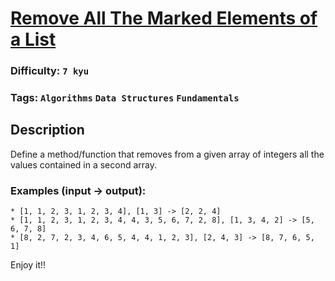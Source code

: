 # [Remove All The Marked Elements of a List](https://www.codewars.com/kata/563089b9b7be03472d00002b)

### Difficulty: `7 kyu`

### Tags: `Algorithms` `Data Structures` `Fundamentals`

## Description

Define a method/function that removes from a given array of integers all the values contained in a second array.

### Examples (input -> output):

```
* [1, 1, 2, 3, 1, 2, 3, 4], [1, 3] -> [2, 2, 4]
* [1, 1, 2, 3, 1, 2, 3, 4, 4, 3, 5, 6, 7, 2, 8], [1, 3, 4, 2] -> [5, 6, 7, 8]
* [8, 2, 7, 2, 3, 4, 6, 5, 4, 4, 1, 2, 3], [2, 4, 3] -> [8, 7, 6, 5, 1]
```

Enjoy it!!


